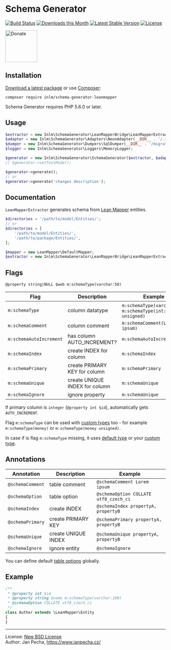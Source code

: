# Schema Generator

[![Build Status](https://github.com/inlm/schema-generator-leanmapper/workflows/Build/badge.svg)](https://github.com/inlm/schema-generator-leanmapper/actions)
[![Downloads this Month](https://img.shields.io/packagist/dm/inlm/schema-generator-leanmapper.svg)](https://packagist.org/packages/inlm/schema-generator-leanmapper)
[![Latest Stable Version](https://poser.pugx.org/inlm/schema-generator-leanmapper/v/stable)](https://github.com/inlm/schema-generator-leanmapper/releases)
[![License](https://img.shields.io/badge/license-New%20BSD-blue.svg)](https://github.com/inlm/schema-generator-leanmapper/blob/master/license.md)

<a href="https://www.janpecha.cz/donate/schema-generator/"><img src="https://buymecoffee.intm.org/img/donate-banner.v1.svg" alt="Donate" height="100"></a>


## Installation

[Download a latest package](https://github.com/inlm/schema-generator-leanmapper/releases) or use [Composer](http://getcomposer.org/):

```
composer require inlm/schema-generator-leanmapper
```

Schema Generator requires PHP 5.6.0 or later.


## Usage

```php
$extractor = new Inlm\SchemaGenerator\LeanMapperBridge\LeanMapperExtractor(__DIR__ . '/model/Entities/', new LeanMapper\DefaultMapper);
$adapter = new Inlm\SchemaGenerator\Adapters\NeonAdapter(__DIR__ . '/.schema.neon');
$dumper = new Inlm\SchemaGenerator\Dumpers\SqlDumper(__DIR__ . '/migrations/structures/');
$logger = new Inlm\SchemaGenerator\Loggers\MemoryLogger;

$generator = new Inlm\SchemaGenerator\SchemaGenerator($extractor, $adapter, $dumper, $logger, Inlm\SchemaGenerator\Database::MYSQL);
// $generator->setTestMode();

$generator->generate();
// or
$generator->generate('changes description');
```

## Documentation

`LeanMapperExtractor` generates schema from [Lean Mapper](http://leanmapper.com/) entities.

```php
$directories = '/path/to/model/Entities/';
// or
$directories = [
	'/path/to/model/Entities/',
	'/path/to/package/Entities/',
];

$mapper = new LeanMapper\DefaultMapper;
$extractor = new Inlm\SchemaGenerator\LeanMapperBridge\LeanMapperExtractor($directories, $mapper);
```

## Flags

```
@property string|NULL $web m:schemaType(varchar:50)
```

| Flag                    | Description                    | Example                                  |
| ----------------------- | ------------------------------ | ---------------------------------------- |
| `m:schemaType`          | column datatype                | `m:schemaType(varchar:50)`, `m:schemaType(int:10 unsigned)` |
| `m:schemaComment`       | column comment                 | `m:schemaComment(Lorem ipsum)`           |
| `m:schemaAutoIncrement` | has column AUTO_INCREMENT?     | `m:schemaAutoIncrement`                  |
| `m:schemaIndex`         | create INDEX for column        | `m:schemaIndex`                          |
| `m:schemaPrimary`       | create PRIMARY KEY for column  | `m:schemaPrimary`                        |
| `m:schemaUnique`        | create UNIQUE INDEX for column | `m:schemaUnique`                         |
| `m:schemaIgnore`        | ignore property                | `m:schemaUnique`                         |

If primary column is `integer` (`@property int $id`), automatically gets `AUTO_INCREMENT`.

Flag `m:schemaType` can be used with [custom types](https://github.com/inlm/schema-generator/blob/master/docs/custom-types.md) too - for example `m:schemaType(money)` or `m:schemaType(money unsigned)`.

In case if is flag `m:schemaType` missing, it uses [default type](https://github.com/inlm/schema-generator/blob/master/docs/default-types.md) or your [custom type](https://github.com/inlm/schema-generator/blob/master/docs/custom-types.md).


## Annotations

| Annotation       | Description         | Example                               |
| ---------------- | ------------------- | ------------------------------------- |
| `@schemaComment` | table comment       | `@schemaComment Lorem ipsum`          |
| `@schemaOption`  | table option        | `@schemaOption COLLATE utf8_czech_ci` |
| `@schemaIndex`   | create INDEX        | `@schemaIndex propertyA, propertyB`   |
| `@schemaPrimary` | create PRIMARY KEY  | `@schemaPrimary propertyA, propertyB` |
| `@schemaUnique`  | create UNIQUE INDEX | `@schemaUnique propertyA, propertyB`  |
| `@schemaIgnore`  | ignore entity       | `@schemaIgnore`                       |

You can define default [table options](https://github.com/inlm/schema-generator/blob/master/docs/table-options.md) globally.


## Example

```php
/**
 * @property int $id
 * @property string $name m:schemaType(varchar:100)
 * @schemaOption COLLATE utf8_czech_ci
 */
class Author extends \LeanMapper\Entity
{
}
```


------------------------------

License: [New BSD License](license.md)
<br>Author: Jan Pecha, https://www.janpecha.cz/
